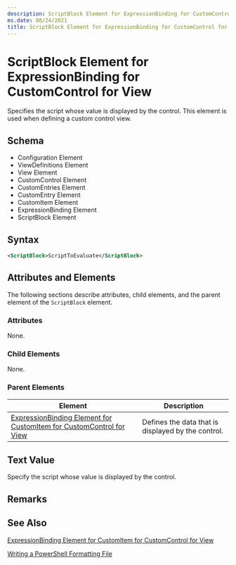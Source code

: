 ```yaml
---
description: ScriptBlock Element for ExpressionBinding for CustomControl for View
ms.date: 08/24/2021
title: ScriptBlock Element for ExpressionBinding for CustomControl for View
---
```

# ScriptBlock Element for ExpressionBinding for CustomControl for View

Specifies the script whose value is displayed by the control. This element is used when defining a
custom control view.

## Schema

- Configuration Element
- ViewDefinitions Element
- View Element
- CustomControl Element
- CustomEntries Element
- CustomEntry Element
- CustomItem Element
- ExpressionBinding Element
- ScriptBlock Element

## Syntax

```xml
<ScriptBlock>ScriptToEvaluate</ScriptBlock>
```

## Attributes and Elements

The following sections describe attributes, child elements, and the parent element of the
`ScriptBlock` element.

### Attributes

None.

### Child Elements

None.

### Parent Elements

|Element|Description|
|-------------|-----------------|
|[ExpressionBinding Element for CustomItem for CustomControl for View](./expressionbinding-element-for-customitem-for-customcontrol-for-view-format.md)|Defines the data that is displayed by the control.|

## Text Value

Specify the script whose value is displayed by the control.

## Remarks

## See Also

[ExpressionBinding Element for CustomItem for CustomControl for View](./expressionbinding-element-for-customitem-for-customcontrol-for-view-format.md)

[Writing a PowerShell Formatting File](./writing-a-powershell-formatting-file.md)
